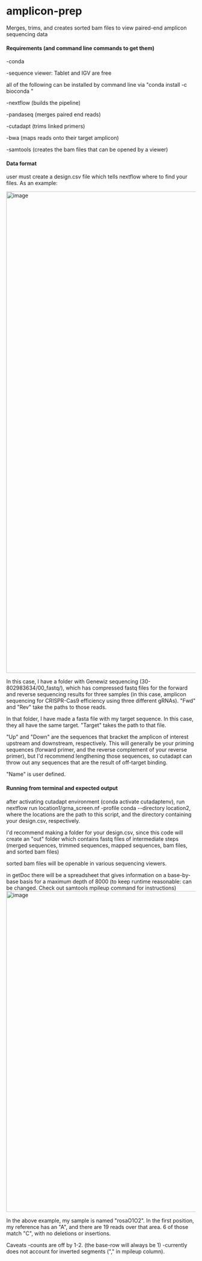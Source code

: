 # amplicon-prep
Merges, trims, and creates sorted bam files to view paired-end amplicon sequencing data

#### Requirements (and command line commands to get them)
-conda

-sequence viewer: Tablet and IGV are free

all of the following can be installed by command line via "conda install -c bioconda <package name>"

-nextflow (builds the pipeline)

-pandaseq (merges paired end reads)

-cutadapt (trims linked primers)

-bwa (maps reads onto their target amplicon)

-samtools (creates the bam files that can be opened by a viewer)

#### Data format
user must create a design.csv file which tells nextflow where to find your files. As an example:

<img width="1278" alt="image" src="https://user-images.githubusercontent.com/20071084/213905715-40ff1092-3726-4e81-92c7-0076cb897e2e.png">

In this case, I have a folder with Genewiz sequencing (30-802983634/00_fastq/), which has compressed fastq files for the forward and reverse sequencing results for three samples (in this case, amplicon sequencing for CRISPR-Cas9 efficiency using three different gRNAs). "Fwd" and "Rev" take the paths to those reads. 

In that folder, I have made a fasta file with my target sequence.  In this case, they all have the same target. "Target" takes the path to that file. 

"Up" and "Down" are the sequences that bracket the amplicon of interest upstream and downstream, respectively.  This will generally be your priming sequences (forward primer, and the reverse complement of your reverse primer), but I'd recommend lengthening those sequences, so cutadapt can throw out any sequences that are the result of off-target binding.

"Name" is user defined. 

#### Running from terminal and expected output

after activating cutadapt environment (conda activate cutadaptenv), run nextflow run location1/grna_screen.nf -profile conda --directory location2, where the locations are the path to this script, and the directory containing your design.csv, respectively.  

I'd recommend making a folder for your design.csv, since this code will create an "out" folder which contains fastq files of intermediate steps (merged sequences, trimmed sequences, mapped sequences, bam files, and sorted bam files)

sorted bam files will be openable in various sequencing viewers. 

in getDoc there will be a spreadsheet that gives information on a base-by-base basis for a maximum depth of 8000 (to keep runtime reasonable: can be changed.  Check out samtools mpileup command for instructions)
  <img width="852" alt="image" src="https://user-images.githubusercontent.com/20071084/216056443-30364a72-9ae7-4b72-acf8-9a75ec7d571e.png">

In the above example, my sample is named "rosaO1O2". In the first position, my reference has an "A", and there are 19 reads over that area.  6 of those match "C", with no deletions or insertions.

Caveats
  -counts are off by 1-2. (the base-row will always be 1) 
  -currently does not account for inverted segments ("," in mpileup column). 

